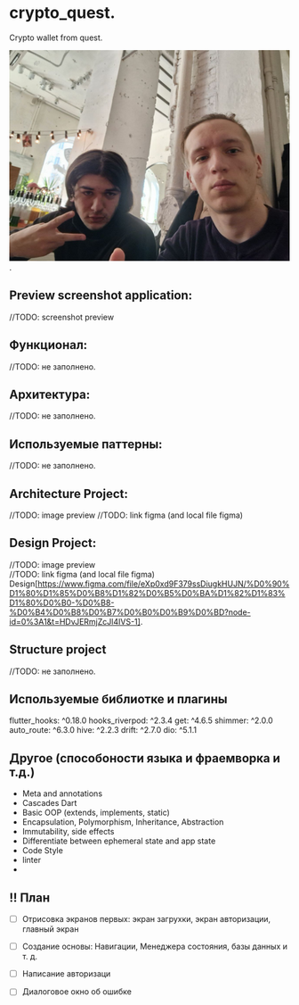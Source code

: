 # crypto_quest. 
Crypto wallet from quest. 


![alt text](https://github.com/Taverz/crypto_quest/blob/main/photo_developer.jpeg). 


## Preview screenshot application:
//TODO: screenshot preview
 
## Функционал:  
 //TODO: не заполнено. 
## Архитектура:  
 //TODO: не заполнено. 
## Используемые паттерны:  
 //TODO: не заполнено. 
 
## Architecture Project:  
 //TODO: image preview
 //TODO: link figma (and local file figma)
 
## Design Project:  
 //TODO: image preview  
 //TODO: link figma (and local file figma)  
 Design[https://www.figma.com/file/eXp0xd9F379ssDiugkHUJN/%D0%90%D1%80%D1%85%D0%B8%D1%82%D0%B5%D0%BA%D1%82%D1%83%D1%80%D0%B0-%D0%B8-%D0%B4%D0%B8%D0%B7%D0%B0%D0%B9%D0%BD?node-id=0%3A1&t=HDvJERmjZcJl4IVS-1]. 
 
## Structure project 
 //TODO: не заполнено.  
 

## Используемые библиотке и плагины
flutter_hooks: ^0.18.0
hooks_riverpod: ^2.3.4
get: ^4.6.5
shimmer: ^2.0.0
auto_route: ^6.3.0
hive: ^2.2.3
drift: ^2.7.0
dio: ^5.1.1


## Другое (способоности языка и фраемворка и т.д.)

- Meta and annotations
- Cascades Dart
- Basic OOP (extends, implements, static)
- Encapsulation, Polymorphism, Inheritance, Abstraction
- Immutability, side effects
- Differentiate between ephemeral state and app state
- Code Style
- linter
- 


## !! План  

-[ ] Отрисовка экранов первых: экран загрухки, экран авторизации, главный экран
-[ ] Создание основы: Навигации, Менеджера состояния, базы данных и т. д.
-[ ] Написание авторизаци
-[ ] Диалоговое окно об ошибке
 
 
